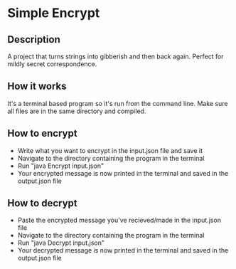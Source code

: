 # Simple Encrypt

## Description
A project that turns strings into gibberish and then back again. Perfect for mildly secret correspondence.

## How it works
It's a terminal based program so it's run from the command line. Make sure all files are in the same directory and compiled.

## How to encrypt
- Write what you want to encrypt in the input.json file and save it
- Navigate to the directory containing the program in the terminal
- Run "java Encrypt input.json"
- Your encrypted message is now printed in the terminal and saved in the output.json file

## How to decrypt
- Paste the encrypted message you've recieved/made in the input.json file
- Navigate to the directory containing the program in the terminal
- Run "java Decrypt input.json"
- Your decrypted message is now printed in the terminal and saved in the output.json file
